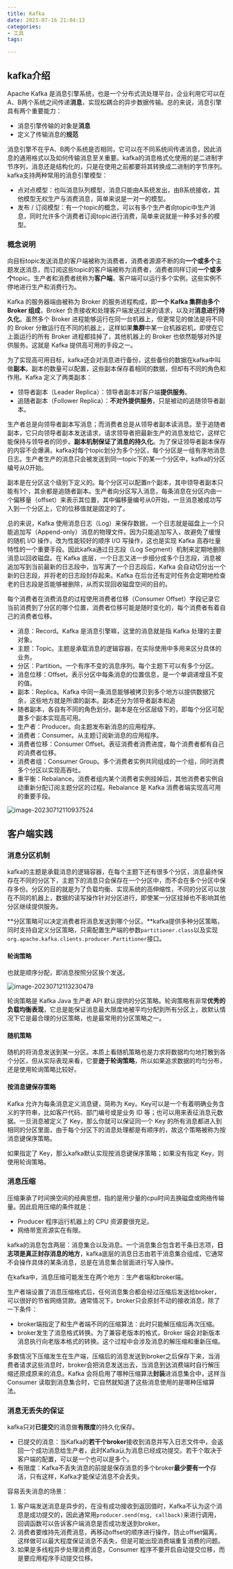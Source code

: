 ```yaml
---
title: Kafka
date: 2023-07-16 21:04:13
categories: 
- 工具
tags: 

---
```


## kafka介绍

Apache Kafka 是消息引擎系统，也是一个分布式流处理平台，企业利用它可以在A、B两个系统之间传递**消息**，实现松耦合的异步数据传输。总的来说，消息引擎具有两个重要能力：

- 消息引擎传输的对象是**消息**
- 定义了传输消息的**规范**

消息引擎不在乎A、B两个系统是否相同，它可以在不同系统间传递消息，因此消息的通用格式以及如何传输消息至关重要。kafka的消息格式化使用的是二进制字节序列，消息还是结构化的，只是在使用之前都要将其转换成二进制的字节序列。kafka支持两种常用的消息引擎模型：

- 点对点模型：也叫消息队列模型，消息只能由A系统发出，由B系统接收，其他模型无权生产与消费消息，简单来说是一对一的模型。
- 发布 / 订阅模型：有一个topic的概念，可以有多个生产者向topic中生产消息，同时允许多个消费者订阅topic进行消费，简单来说就是一种多对多的模型。

### 概念说明

向目标topic发送消息的客户端被称为消费者，消费者源源不断的向**一个或多个**主题发送消息，而订阅这些topic的客户端被称为消费者，消费者同样订阅**一个或多个**topic。生产者和消费者统称为**客户端**，客户端可以运行多个实例，这些实例不停地进行生产和消费行为。



Kafka 的服务器端由被称为 Broker 的服务进程构成，即**一个 Kafka 集群由多个 Broker 组成**，Broker 负责接收和处理客户端发送过来的请求，以及对**消息进行持久化**。虽然多个 Broker 进程能够运行在同一台机器上，但更常见的做法是将不同的 Broker 分散运行在不同的机器上，这样如果**集群**中某一台机器宕机，即使在它上面运行的所有 Broker 进程都挂掉了，其他机器上的 Broker 也依然能够对外提供服务。这就是 Kafka 提供高可用的手段之一。

为了实现高可用目标，kafka还会对消息进行备份，这些备份的数据在kafka中叫做**副本**。副本的数量可以配置，这些副本保存着相同的数据，但却有不同的角色和作用。Kafka 定义了两类副本：

- 领导者副本（Leader Replica）：领导者副本对客户端**提供服务**。
- 追随者副本（Follower Replica）：**不对外提供服务**，只是被动的追随领导者副本。

生产者总是向领导者副本写消息；而消费者总是从领导者副本读消息。至于追随者副本，它只向领导者副本发送请求，请求领导者把最新生产的消息发给它，这样它能保持与领导者的同步。**副本机制保证了消息的持久化**。为了保证领导者副本保存的内容不会爆满，kafka对每个topic划分为多个分区，每个分区是一组有序地消息日志。生产者生产的消息只会被发送到同一topic下的某一个分区中，kafka的分区编号从0开始。

副本是在分区这个级别下定义的。每个分区可以配置n个副本，其中领导者副本只能有1个，其余都是追随者副本。生产者向分区写入消息，每条消息在分区内由一个偏移量（offset）来表示其位置，其中偏移量编号从0开始，一旦消息被成功写入到一个分区上，它的位移值就是固定的了。

总的来说，Kafka 使用消息日志（Log）来保存数据，一个日志就是磁盘上一个只能追加写（Append-only）消息的物理文件。因为只能追加写入，故避免了缓慢的随机 I/O 操作，改为性能较好的顺序 I/O 写操作，这也是实现 Kafka 高吞吐量特性的一个重要手段。因此kafka通过日志段（Log Segment）机制来定期地删除消息以回收磁盘。在 Kafka 底层，一个日志又进一步细分成多个日志段，消息被追加写到当前最新的日志段中，当写满了一个日志段后，Kafka 会自动切分出一个新的日志段，并将老的日志段封存起来。Kafka 在后台还有定时任务会定期地检查老的日志段是否能够被删除，从而实现回收磁盘空间的目的。

每个消费者在消费消息的过程使用消费者位移（Consumer Offset）字段记录它当前消费到了分区的哪个位置，消费者位移可能是随时变化的，每个消费者有着自己的消费者位移。



- 消息：Record。Kafka 是消息引擎嘛，这里的消息就是指 Kafka 处理的主要对象。
- 主题：Topic。主题是承载消息的逻辑容器，在实际使用中多用来区分具体的业务。
- 分区：Partition。一个有序不变的消息序列。每个主题下可以有多个分区。
- 消息位移：Offset。表示分区中每条消息的位置信息，是一个单调递增且不变的值。
- 副本：Replica。Kafka 中同一条消息能够被拷贝到多个地方以提供数据冗余，这些地方就是所谓的副本。副本还分为领导者副本和追
- 随者副本，各自有不同的角色划分。副本是在分区层级下的，即每个分区可配置多个副本实现高可用。
- 生产者：Producer。向主题发布新消息的应用程序。
- 消费者：Consumer。从主题订阅新消息的应用程序。
- 消费者位移：Consumer Offset。表征消费者消费进度，每个消费者都有自己的消费者位移。
- 消费者组：Consumer Group。多个消费者实例共同组成的一个组，同时消费多个分区以实现高吞吐。
- 重平衡：Rebalance。消费者组内某个消费者实例挂掉后，其他消费者实例自动重新分配订阅主题分区的过程。Rebalance 是 Kafka 消费者端实现高可用的重要手段。

![image-20230712110937524](Kafka/image-20230712110937524.png)



## 客户端实践

### 消息分区机制

kafka的主题是承载消息的逻辑容器，在每个主题下还有很多个分区，消息最终保存在不同的分区下，主题下的消息只会保存在一个分区中，而不会在多个分区中保存多份。分区的目的就是为了负载均衡、实现系统的高伸缩性，不同的分区可以放在不同的机器上，数据的读写操作针对分区进行，即使某一分区挂掉也不影响其他分区继续提供服务。

**分区策略可以决定消费者将消息发送到哪个分区。**kafka提供多种分区策略，同时支持自定义分区策略，只需配置生产端的参数`partitioner.class`以及实现`org.apache.kafka.clients.producer.Partitioner`接口。

#### 轮询策略

也就是顺序分配，即消息按照分区挨个发送。

![image-20230712113230478](Kafka/image-20230712113230478.png)

轮询策略是 Kafka Java 生产者 API 默认提供的分区策略。轮询策略有非常**优秀的负载均衡表现**，它总是能保证消息最大限度地被平均分配到所有分区上，故默认情况下它是最合理的分区策略，也是最常用的分区策略之一。

#### 随机策略

随机的将消息发送到某一分区。本质上看随机策略也是力求将数据均匀地打散到各个分区，但从实际表现来看，它要**逊于轮询策略**，所以如果追求数据的均匀分布，还是使用轮询策略比较好。

#### 按消息键保存策略

Kafka 允许为每条消息定义消息键，简称为 Key。Key可以是一个有着明确业务含义的字符串，比如客户代码、部门编号或是业务 ID 等；也可以用来表征消息元数据。一旦消息被定义了 Key，那么你就可以保证同一个 Key 的所有消息都进入到相同的分区里面，由于每个分区下的消息处理都是有顺序的，故这个策略被称为按消息键保序策略。

如果指定了 Key，那么kafka默认实现按消息键保序策略；如果没有指定 Key，则使用轮询策略。

### 消息压缩

压缩秉承了时间换空间的经典思想，指的是用少量的cpu时间去换磁盘或网络传输量。因此启用压缩的条件就是：

- Producer 程序运行机器上的 CPU 资源要很充足。
- 网络带宽资源实在有限。

kafka的消息包含两层：消息集合以及消息。一个消息集合包含若干条日志项，**日志项是真正封存消息的地方**，kafka底层的消息日志由若干消息集合组成，它通常不会操作具体的某条消息，总是在消息集合层面进行写入操作。

在kafka中，消息压缩可能发生在两个地方：生产者端和broker端。

生产者端设置了消息压缩格式后，任何消息集合都会经过压缩后发送给broker，可以很好的节省网络贷款。通常情况下，broker只会原封不动的接收消息，除了一下条件：

- broker端指定了和生产者端不同的压缩算法：此时只能解压缩后再次压缩。
- broker发生了消息格式转换。为了兼容老版本的格式，Broker 端会对新版本消息执行向老版本格式的转换。这个过程中会涉及消息的解压缩和重新压缩。

多数情况下压缩发生在生产端，压缩后的消息发送到broker之后保存下来，当消费者请求这些消息时，broker会把消息发送出去，当消息到达消费端时自行解压缩还原成原来的消息。Kafka 会将启用了哪种压缩算法**封装**进消息集合中，这样当 Consumer 读取到消息集合时，它自然就知道了这些消息使用的是哪种压缩算法。

### 消息无丢失的保证

kafka只对**已提交**的消息做**有限度**的持久化保存。

- 已提交的消息：当Kafka的**若干个broker**接收到消息并写入日志文件中，会返回一个成功消息给生产者，此时Kafka认为消息已经成功提交。若干个取决于客户端的配置，可以是一个也可以是多个。
- 有限度：Kafka不丢失消息的前提是保存消息的多个broker**最少要有一个**存活，只有这样，Kafka才能保证消息不会丢失。

容易丢失消息的场景：

1. 客户端发送消息是异步的，在没有成功接收到返回值时，Kafka不认为这个消息是成功提交的，因此通常用`producer.send(msg, callback)`来进行调用，回调函数可以告诉客户端消息是否成功发送到broker。
2. 消费者要维持先消费消息，再移动offset的顺序进行操作，防止offset偏离，这样做可以最大程度保证消息不丢失，但是可能出现消费端重复消费的问题。
3. 如果是多线程异步处理消费消息，Consumer 程序不要开启自动提交位移，而是要应用程序手动提交位移。